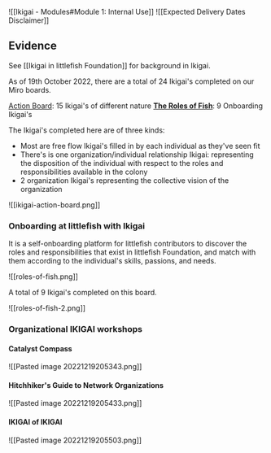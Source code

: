 ![[Ikigai - Modules#Module 1: Internal Use]]
![[Expected Delivery Dates Disclaimer]]

## Evidence

See [[Ikigai in littlefish Foundation]] for background in Ikigai.

As of 19th October 2022, there are a total of 24 Ikigai's completed on our Miro boards.

[Action Board](https://miro.com/app/board/uXjVO7oL1M4=/?moveToWidget=3458764526476624079&cot=14): 15 Ikigai's of different nature
[**The Roles of Fish**](https://miro.com/app/board/uXjVOWGnhvE=/?share_link_id=198201170402): 9 Onboarding Ikigai's

The Ikigai's completed here are of three kinds: 
- Most are free flow Ikigai's filled in by each individual as they've seen fit
- There's is one organization/individual relationship Ikigai: representing the disposition of the individual with respect to the roles and responsibilities available in the colony
- 2 organization Ikigai's representing the collective vision of the organization

![[ikigai-action-board.png]]


### Onboarding at littlefish with Ikigai

It is a self-onboarding platform for littlefish contributors to discover the roles and responsibilities that exist in littlefish Foundation, and match with them according to the individual's skills, passions, and needs.

![[roles-of-fish.png]]

A total of 9 Ikigai's completed on this board.

![[roles-of-fish-2.png]]

### Organizational IKIGAI workshops

#### Catalyst Compass
![[Pasted image 20221219205343.png]]

#### Hitchhiker's Guide to Network Organizations
![[Pasted image 20221219205433.png]]

#### IKIGAI of IKIGAI  
![[Pasted image 20221219205503.png]]